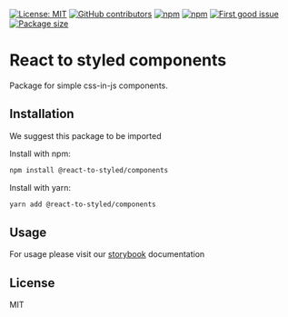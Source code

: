 [![License: MIT](https://img.shields.io/npm/l/@react-to-styled/components)](https://opensource.org/licenses/MIT)
[![GitHub contributors](https://img.shields.io/github/contributors/react-to/react-to-styled)](https://github.com/react-to/react-to-styled/graphs/contributors)
[![npm](https://img.shields.io/npm/v/@react-to-styled/components)](https://www.npmjs.com/package/@react-to-styled/components)
[![npm](https://img.shields.io/npm/dm/@react-to-styled/components)](https://www.npmjs.com/package/@react-to-styled/components)
[![First good issue](https://img.shields.io/github/labels/react-to/react-to-styled/good%20first%20issue?label=Contribute)](https://github.com/react-to/react-to-styled/labels/good%20first%20issue)
[![Package size](https://img.shields.io/bundlephobia/min/@react-to-styled/components/latest)](https://www.npmjs.com/package/@react-to-styled/components)

# React to styled components

Package for simple css-in-js components.

## Installation

We suggest this package to be imported

Install with npm:

```sh
npm install @react-to-styled/components
```

Install with yarn:

```sh
yarn add @react-to-styled/components
```

## Usage

For usage please visit our [storybook](https://react-to.github.io/react-to-styled) documentation

## License

MIT
